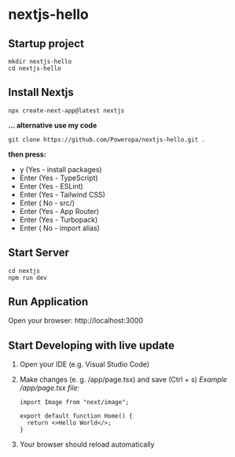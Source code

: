 # nextjs-hello

## Startup project

```
mkdir nextjs-hello
cd nextjs-hello
```

## Install Nextjs

```
npx create-next-app@latest nextjs
```

**... alternative use my code**

```
git clone https://github.com/Poweropa/nextjs-hello.git .
```

**then press:**

- y (Yes - install packages)
- Enter (Yes - TypeScript)
- Enter (Yes - ESLint)
- Enter (Yes - Tailwind CSS)
- Enter ( No - src/)
- Enter (Yes - App Router)
- Enter (Yes - Turbopack)
- Enter ( No - import alias)

## Start Server

```
cd nextjs
npm run dev
```

## Run Application

Open your browser: http://localhost:3000

## Start Developing with live update

1. Open your IDE (e.g. Visual Studio Code)
2. Make changes (e. g. /app/page.tsx) and save (Ctrl + s)
   _Example /app/page.tsx file:_

   ```
   import Image from "next/image";

   export default function Home() {
     return <>Hello World</>;
   }

   ```

3. Your browser should reload automatically
